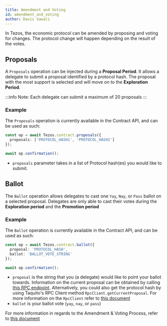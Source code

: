 ```yaml
---
title: Amendment and Voting
id: amendment_and_voting
author: Davis Sawali
---
```


In Tezos, the economic protocol can be amended by proposing and voting for changes. The protocol change will happen depending on the result of the votes.

## Proposals
A `Proposals` operation can be injected during a **Proposal Period**. It allows a delegate to submit a proposal identified by a protocol hash. The proposal with the most support is selected and will move on to the **Exploration Period**.

:::info
Note: Each delegate can submit a maximum of 20 proposals
:::

### Example
The `Proposals` operation is currently available in the Contract API, and can be used as such:
```typescript
const op = await Tezos.contract.proposals({
  proposals: ['PROTOCOL_HASH1', 'PROTOCOL_HASH2']
});

await op.confirmation();
```
- `proposals` parameter takes in a list of Protocol hash(es) you would like to submit.  

## Ballot
The `Ballot` operation allows delegates to cast one `Yay`, `Nay`, or `Pass` ballot on a selected proposal. Delegates are only able to cast their votes during the **Exploration period** and the **Promotion period**

### Example
The `Ballot` operation is currently available in the Contract API, and can be used as such:
```typescript
const op = await Tezos.contract.ballot({
  proposal: 'PROTOCOL_HASH',
  ballot: 'BALLOT_VOTE_STRING'
});

await op.confirmation();
```
- `proposal` is the string that you (a delegate) would like to point your ballot towards. Information on the current proposal can be obtained by calling [this RPC endpoint](https://tezos.gitlab.io/alpha/rpc.html#get-block-id-votes-current-proposal). Alternatively, you could also get the protocol hash by using Taquito's RPC Client method `RpcClient.getCurrentProposal`. For more information on the `RpcClient` refer to [this document](https://tezostaquito.io/docs/rpc_package/)
- `ballot` is your ballot vote (`yay`, `nay`, or `pass`)


For more information in regards to the Amendment & Voting Process, refer to [this document](https://tezos.gitlab.io/alpha/voting.html)
